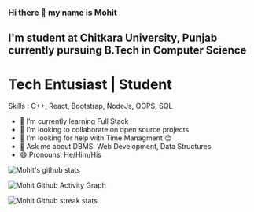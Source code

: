 ### Hi there 👋 my name is Mohit
## I'm student at Chitkara University, Punjab currently pursuing B.Tech in Computer Science
# Tech Entusiast | Student 

Skills : C++, React, Bootstrap, NodeJs, OOPS, SQL

- 🌱 I’m currently learning Full Stack
- 👯 I’m looking to collaborate on open source projects
- 🤔 I’m looking for help with Time Managment 😊
- 💬 Ask me about DBMS, Web Development, Data Structures
- 😄 Pronouns: He/Him/His

![Mohit's github stats](https://github-readme-stats.vercel.app/api?username=Mohit0234&show_icons=true&hide_border=false)


![Mohit Github Activity Graph](https://activity-graph.herokuapp.com/graph?username=Mohit0234)

![Mohit Github streak stats](https://github-readme-streak-stats.herokuapp.com/?user=Mohit0234)
